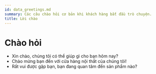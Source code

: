 ```yaml
---
id: data_greetings.md
summary: Các câu chào hỏi cơ bản khi khách hàng bắt đầu trò chuyện.
title: Lời chào
---
```


# Chào hỏi
- Xin chào, chúng tôi có thể giúp gì cho bạn hôm nay?
- Chào mừng bạn đến với cửa hàng nội thất của chúng tôi!
- Rất vui được gặp bạn, bạn đang quan tâm đến sản phẩm nào?
